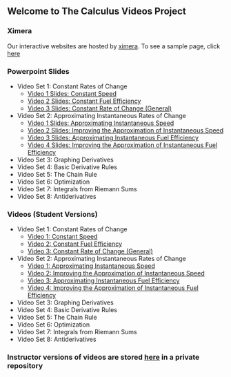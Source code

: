 ## Welcome to The Calculus Videos Project

### Ximera
Our interactive websites are hosted by [ximera](http://ximera.osu.edu). To see a sample page, click [here](http://ximera.osu.edu/calcvids/sample)

### Powerpoint Slides
  - Video Set 1: Constant Rates of Change
    - [Video 1 Slides: Constant Speed](https://drive.google.com/file/d/0B7OjER7Z3zvDYTJNWkU2b2xMZ0k/view?usp=sharing)
    - [Video 2 Slides: Constant Fuel Efficiency](https://drive.google.com/file/d/0B7OjER7Z3zvDODd6V1ZidDM2ejg/view?usp=sharing)
    - [Video 3 Slides: Constant Rate of Change (General)](https://drive.google.com/file/d/0B7OjER7Z3zvDN25scmRWdGd0X2M/view?usp=sharing)
  - Video Set 2: Approximating Instantaneous Rates of Change
    - [Video 1 Slides: Approximating Instantaneous Speed](https://drive.google.com/open?id=0B7OjER7Z3zvDdDk2Y2FLRk9MM28)
    - [Video 2 Slides: Improving the Approximation of Instantaneous Speed](https://drive.google.com/open?id=0B7OjER7Z3zvDMDlhM3VUOGZjc28)
    - [Video 3 Slides: Approximating Instantaneous Fuel Efficiency](https://drive.google.com/open?id=0B7OjER7Z3zvDMEQ4NWw4cmVsNlk)
    - [Video 4 Slides: Improving the Approximation of Instantaneous Fuel Efficiency](https://drive.google.com/open?id=0B7OjER7Z3zvDMlQ3UVkzTjhBWnc)
  - Video Set 3: Graphing Derivatives
  - Video Set 4: Basic Derivative Rules
  - Video Set 5: The Chain Rule
  - Video Set 6: Optimization
  - Video Set 7: Integrals from Riemann Sums
  - Video Set 8: Antiderivatives

### Videos (Student Versions)
  - Video Set 1: Constant Rates of Change
    - [Video 1: Constant Speed](https://youtu.be/2WMTfhhgVyM)
    - [Video 2: Constant Fuel Efficiency](https://youtu.be/nAsB_lLY8Jw)
    - [Video 3: Constant Rate of Change (General)](https://youtu.be/8A6wMrvauRA)
  - Video Set 2: Approximating Instantaneous Rates of Change
    - [Video 1: Approximating Instantaneous Speed](https://youtu.be/VyoM3PAP9No)
    - [Video 2: Improving the Approximation of Instantaneous Speed](https://youtu.be/llFreYa35wY)
    - [Video 3: Approximating Instantaneous Fuel Efficiency](https://youtu.be/TSF2wWIjFvA)
    - [Video 4: Improving the Approximation of Instantaneous Fuel Efficiency](https://youtu.be/Y_sodV953fE)
  - Video Set 3: Graphing Derivatives
  - Video Set 4: Basic Derivative Rules
  - Video Set 5: The Chain Rule
  - Video Set 6: Optimization
  - Video Set 7: Integrals from Riemann Sums
  - Video Set 8: Antiderivatives

### Instructor versions of videos are stored [here](http://github.com/mthomas7/CaViAr) in a private repository